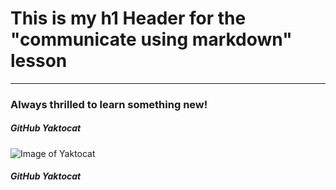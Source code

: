 # This is my h1 Header for the "communicate using markdown" lesson
***
### Always thrilled to learn something new!
##### GitHub Yaktocat

![Image of Yaktocat](https://octodex.github.com/images/yaktocat.png)

##### GitHub Yaktocat
